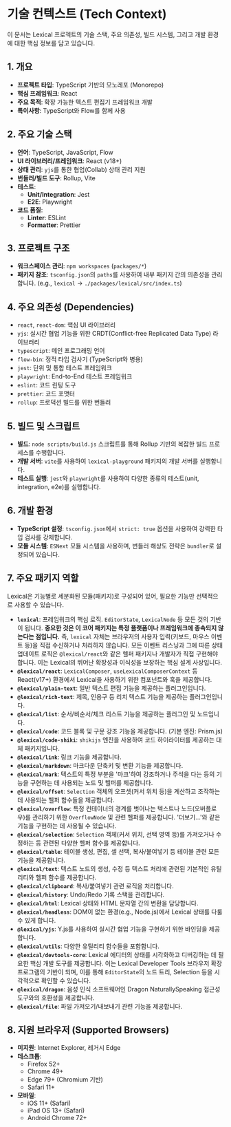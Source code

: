 # 기술 컨텍스트 (Tech Context)

이 문서는 Lexical 프로젝트의 기술 스택, 주요 의존성, 빌드 시스템, 그리고 개발 환경에 대한 핵심 정보를 담고 있습니다.

## 1. 개요

- **프로젝트 타입**: TypeScript 기반의 모노레포 (Monorepo)
- **핵심 프레임워크**: React
- **주요 목적**: 확장 가능한 텍스트 편집기 프레임워크 개발
- **특이사항**: TypeScript와 Flow를 함께 사용

## 2. 주요 기술 스택

- **언어**: TypeScript, JavaScript, Flow
- **UI 라이브러리/프레임워크**: React (v18+)
- **상태 관리**: `yjs`를 통한 협업(Collab) 상태 관리 지원
- **번들러/빌드 도구**: Rollup, Vite
- **테스트**:
  - **Unit/Integration**: Jest
  - **E2E**: Playwright
- **코드 품질**:
  - **Linter**: ESLint
  - **Formatter**: Prettier

## 3. 프로젝트 구조

- **워크스페이스 관리**: `npm workspaces` (`packages/*`)
- **패키지 참조**: `tsconfig.json`의 `paths`를 사용하여 내부 패키지 간의 의존성을 관리합니다. (e.g., `lexical` -> `./packages/lexical/src/index.ts`)

## 4. 주요 의존성 (Dependencies)

- `react`, `react-dom`: 핵심 UI 라이브러리
- `yjs`: 실시간 협업 기능을 위한 CRDT(Conflict-free Replicated Data Type) 라이브러리
- `typescript`: 메인 프로그래밍 언어
- `flow-bin`: 정적 타입 검사기 (TypeScript와 병용)
- `jest`: 단위 및 통합 테스트 프레임워크
- `playwright`: End-to-End 테스트 프레임워크
- `eslint`: 코드 린팅 도구
- `prettier`: 코드 포맷터
- `rollup`: 프로덕션 빌드를 위한 번들러

## 5. 빌드 및 스크립트

- **빌드**: `node scripts/build.js` 스크립트를 통해 Rollup 기반의 복잡한 빌드 프로세스를 수행합니다.
- **개발 서버**: `vite`를 사용하여 `lexical-playground` 패키지의 개발 서버를 실행합니다.
- **테스트 실행**: `jest`와 `playwright`를 사용하여 다양한 종류의 테스트(unit, integration, e2e)를 실행합니다.

## 6. 개발 환경

- **TypeScript 설정**: `tsconfig.json`에서 `strict: true` 옵션을 사용하여 강력한 타입 검사를 강제합니다.
- **모듈 시스템**: `ESNext` 모듈 시스템을 사용하며, 번들러 해상도 전략은 `bundler`로 설정되어 있습니다.
## 7. 주요 패키지 역할

Lexical은 기능별로 세분화된 모듈(패키지)로 구성되어 있어, 필요한 기능만 선택적으로 사용할 수 있습니다.

- **`lexical`**: 프레임워크의 핵심 로직. `EditorState`, `LexicalNode` 등 모든 것의 기반이 됩니다. **중요한 것은 이 코어 패키지는 특정 플랫폼이나 프레임워크에 종속되지 않는다는 점입니다.** 즉, `lexical` 자체는 브라우저의 사용자 입력(키보드, 마우스 이벤트 등)을 직접 수신하거나 처리하지 않습니다. 모든 이벤트 리스닝과 그에 따른 상태 업데이트 로직은 `@lexical/react`와 같은 헬퍼 패키지나 개발자가 직접 구현해야 합니다. 이는 Lexical의 뛰어난 확장성과 이식성을 보장하는 핵심 설계 사상입니다.
- **`@lexical/react`**: `LexicalComposer`, `useLexicalComposerContext` 등 React(v17+) 환경에서 Lexical을 사용하기 위한 컴포넌트와 훅을 제공합니다.
- **`@lexical/plain-text`**: 일반 텍스트 편집 기능을 제공하는 플러그인입니다.
- **`@lexical/rich-text`**: 제목, 인용구 등 리치 텍스트 기능을 제공하는 플러그인입니다.
- **`@lexical/list`**: 순서/비순서/체크 리스트 기능을 제공하는 플러그인 및 노드입니다.
- **`@lexical/code`**: 코드 블록 및 구문 강조 기능을 제공합니다. (기본 엔진: Prism.js)
- **`@lexical/code-shiki`**: `shikijs` 엔진을 사용하여 코드 하이라이터를 제공하는 대체 패키지입니다.
- **`@lexical/link`**: 링크 기능을 제공합니다.
- **`@lexical/markdown`**: 마크다운 단축키 및 변환 기능을 제공합니다.
- **`@lexical/mark`**: 텍스트의 특정 부분을 '마크'하여 강조하거나 주석을 다는 등의 기능을 구현하는 데 사용되는 노드 및 헬퍼를 제공합니다.
- **`@lexical/offset`**: `Selection` 객체의 오프셋(커서 위치 등)을 계산하고 조작하는 데 사용되는 헬퍼 함수들을 제공합니다.
- **`@lexical/overflow`**: 특정 컨테이너의 경계를 벗어나는 텍스트나 노드(오버플로우)를 관리하기 위한 `OverflowNode` 및 관련 헬퍼를 제공합니다. '더보기...'와 같은 기능을 구현하는 데 사용될 수 있습니다.
- **`@lexical/selection`**: `Selection` 객체(커서 위치, 선택 영역 등)를 가져오거나 수정하는 등 관련된 다양한 헬퍼 함수를 제공합니다.
- **`@lexical/table`**: 테이블 생성, 편집, 셀 선택, 복사/붙여넣기 등 테이블 관련 모든 기능을 제공합니다.
- **`@lexical/text`**: 텍스트 노드의 생성, 수정 등 텍스트 처리에 관련된 기본적인 유틸리티와 헬퍼 함수를 제공합니다.
- **`@lexical/clipboard`**: 복사/붙여넣기 관련 로직을 처리합니다.
- **`@lexical/history`**: Undo/Redo 기록 스택을 관리합니다.
- **`@lexical/html`**: Lexical 상태와 HTML 문자열 간의 변환을 담당합니다.
- **`@lexical/headless`**: DOM이 없는 환경(e.g., Node.js)에서 Lexical 상태를 다룰 수 있게 합니다.
- **`@lexical/yjs`**: Y.js를 사용하여 실시간 협업 기능을 구현하기 위한 바인딩을 제공합니다.
- **`@lexical/utils`**: 다양한 유틸리티 함수들을 포함합니다.
- **`@lexical/devtools-core`**: Lexical 에디터의 상태를 시각화하고 디버깅하는 데 필요한 핵심 개발 도구를 제공합니다. 이는 Lexical Developer Tools 브라우저 확장 프로그램의 기반이 되며, 이를 통해 `EditorState`의 노드 트리, Selection 등을 시각적으로 확인할 수 있습니다.
- **`@lexical/dragon`**: 음성 인식 소프트웨어인 Dragon NaturallySpeaking 접근성 도구와의 호환성을 제공합니다.
- **`@lexical/file`**: 파일 가져오기/내보내기 관련 기능을 제공합니다. 

## 8. 지원 브라우저 (Supported Browsers)

- **미지원**: Internet Explorer, 레거시 Edge
- **데스크톱**:
  - Firefox 52+
  - Chrome 49+
  - Edge 79+ (Chromium 기반)
  - Safari 11+
- **모바일**:
  - iOS 11+ (Safari)
  - iPad OS 13+ (Safari)
  - Android Chrome 72+ 